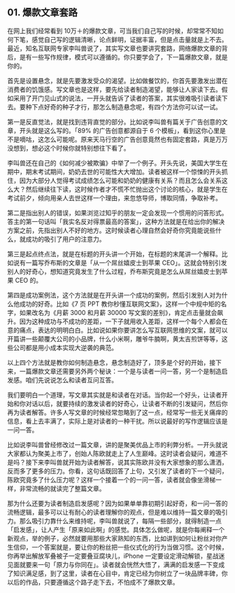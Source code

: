 ## 01. 爆款文章套路

在网上我们经常看到 10万＋的爆款文章，可当我们自己写的时候，却常常不知如何下笔，感觉自己写的逻辑清晰，论点鲜明，证据丰富，但是点击量就是上不去。最近，知名互联网专家李叫兽说了，其实写文章也要讲究套路，网络爆款文章的背后，是有一些写作规律，模式可以遵循的。你只要学会了，下一篇爆款文章，就是你的。

首先是设置悬念，就是先要激发受众的渴望。比如做餐饮的，你首先要激发出潜在消费者的饥饿感。写文章也是这样，要先给读者制造渴望，能够让人家读下去。假如采用了开门见山式的说法，一开头就告诉了读者的答案，其实很难吸引读者读下去。要种下点好奇的种子才行，那怎么制造悬念呢，有四个方法你可以试一试。

第一是反直觉法，就是找到违背直觉的部分。比如说李叫兽有篇关于广告创意的文章，开头就是这么写的。「89% 的广告创意都源自于 6 个模板」，看到这你心里是不是嘀咕，这怎么可能呢。原来天马行空的广告创意竟然也有固定套路，真是万万没想到，想必这个时候你就特别想往下看了。

李叫兽还在自己的《如何减少被欺骗》中举了一个例子。开头先说，美国大学生在期中，期末考试期间，奶奶去世的可能性大大增加。读者被这样一个惊悚的开头抓住，因为大部分人觉得考试成绩怎么可能和奶奶的健康有关系？而且怎么会关系这么大？然后继续往下读，这时候作者才不慌不忙抛出这个讨论的核心，就是学生在考试前夕，倾向用亲人去世这样一个理由，来忽悠导师，博取同情，争取补考。

第二是指出别人的错误，如果浏览过知乎的朋友一定会发现一个惯用的问答形式。答主的第一句话叫「我实名反对得票最高的答案」，这种方法就是在给出你的解决方案之前，先指出别人不好的地方。这时候读者心理自然会好奇你究竟能说些什么，就成功的吸引了用户的注意力。

第三是起点终点法，就是在标题的开头讲一个开始，在标题的末尾讲一个解释。比如说有一篇写乔布斯的文章是「从一个屌丝嬉皮士到苹果 CEO」。这就会特别引发别人的好奇心，想知道究竟发生了什么过程，乔布斯究竟是怎么从屌丝嬉皮士到苹果 CEO 的。

第四是成功案例法，这个方法就是在开头讲一个成功的案例，然后引发别人对为什么他成功的好奇。比如《7 页 PPT 教你秒懂互联网文案》，这样一个中规中矩的名字，如果改名为《月薪 3000 和月薪 30000 写文案的差别》，肯定点击量就会飙升。因为这种成功与不成功的差距，一下子就用收入差距，这样一个每个人都会在意的痛点，表达的明明白白。比如说如果你要讲怎么写互联网思维的文案，就可以开篇讲一些颠覆大公司的小品牌，什么小米啊，雕爷牛腩啊，黄太吉煎饼等等，这些公司都是用小成本实现大逆袭的典范。

以上四个方法就是教你如何制造悬念，悬念制造好了，顶多是个好的开始，接下来，一篇爆款文章还需要另外两个秘诀：一个是与读者一问一答，另一个是制造启发感。咱们先说说怎么和读者互问互答。

我们要明白一个道理，写文章其实就是和读者在对话。当你起一个好头，让读者开始和你对话以后，就要持续的激发读者的好奇心，让读者不断的引发疑问，然后你再为读者解答。许多人写文章的时候经常忽略到了这一点，经常写一些无关痛痒的信息，看上去丰满了，实际上是对读者的一种干扰。所以说最好的写作逻辑应该是一问一答。

比如说李叫兽曾经修改过一篇文章，讲的是聚美优品上市的利弊分析。一开头就说大家都认为聚美上市了，创始人陈欧就走上了人生巅峰。这时读者会疑问，难道不是吗？接下来李叫兽就开始为读者解答，说其实陈欧并没有大家想象的那么潇洒，反而多了更多的压力。你看，这句话既回答了上句，又引发了读者的下一个疑问，陈欧究竟多了什么压力呢？这样一个接着一个的一问一答，读者就会像坐滑梯一样，非常流畅的就读完了整篇文章。

那为什么还要为读者制造启发感呢？因为如果单单靠初期引起好奇，和一问一答的流畅逻辑，最多可以让有耐心的读者理解你的观点，但是难以维持一篇文章的吸引力。那么吸引力靠什么来维持呢，李叫兽就说了，每隔一些部分，就得制造一点「启发感」，让人产生「原来如此啊」的感觉。具体怎么做呢，就是你每阐释一个新观点，举的例子，必然就要用那些大家熟知的东西，比如讲到如何让粉丝对你产生信仰，一个答案就是，要让你的粉丝把一些仪式化的行为当做习惯。这个时候，你再举出解放军叠被子一定要叠豆腐块儿，iPhone 一定要设定滑动解锁，星战迷见面就要来一句「原力与你同在」。读者就会恍然大悟了，满满的启发感一下变成了知识满足感，到了这里，读者在心目中，肯定已经为你树立了一块品牌丰碑，你以后的作品，只要遵循这个路子走下去，不怕成不了爆款文章。



